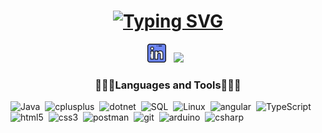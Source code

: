 <h1 align="center">
    <a href="https://git.io/typing-svg"><img src="https://readme-typing-svg.demolab.com?font=Big+Shoulders+Inline+Text&weight=900&size=40&duration=5002&pause=1001&color=000&center=true&vCenter=true&random=false&width=435&lines=Hello%2C+There!+%F0%9F%91%8B;I'm+Ameerah+Kmail;A+Full-Stack+Developer;Nice+to+meet+you!" alt="Typing SVG" />
    </a>
</h1>
<div align='center'>
    <p align='center'>
      <a href="https://www.linkedin.com/in/ameerah-kmail-47798b222"><img height="30" src="https://raw.githubusercontent.com/8bithemant/8bithemant/master/linkedin.png?raw=true"></a>&nbsp;&nbsp;
      <a href="mailto:ameerahhasan90@gmail.com.io"><img height="30" src="https://th.bing.com/th/id/OIP.9sT4UWsRfFiy6vPydv3_-QHaHO?pid=ImgDet&rs=1"></a>&nbsp;&nbsp;
    </p>
</div>
                                                       
<h3 align="center">👨🏻‍💻Languages and Tools👨🏻‍💻</h3>   

![Java](https://img.shields.io/badge/-Java-000?&logo=java)&nbsp;
![cplusplus](https://img.shields.io/badge/-C++-000?&logo=cplusplus)&nbsp;
![dotnet](https://img.shields.io/badge/-.Net-000?&logo=dotnet)&nbsp;
![SQL](https://img.shields.io/badge/-SQL-000?&logo=Oracle)&nbsp;
![Linux](https://img.shields.io/badge/-Linux-000?&logo=Linux)&nbsp;
![angular](https://img.shields.io/badge/-Angular-000?&logo=angular)&nbsp;
![TypeScript](https://img.shields.io/badge/-TypeScript-000?&logo=TypeScript)&nbsp;
![html5](https://img.shields.io/badge/-HTML-000?&logo=html5)&nbsp;
![css3](https://img.shields.io/badge/-Css-000?&logo=css3)&nbsp;
![postman](https://img.shields.io/badge/-Postman-000?&logo=postman)&nbsp;
![git](https://img.shields.io/badge/-Github-000?&logo=git)&nbsp;
![arduino](https://img.shields.io/badge/-arduino-000?&logo=arduino)&nbsp;
![csharp](https://img.shields.io/badge/-Csharp-000?&logo=csharp) 
